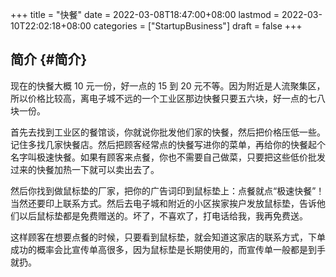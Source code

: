 +++
title = "快餐"
date = 2022-03-08T18:47:00+08:00
lastmod = 2022-03-10T22:02:18+08:00
categories = ["StartupBusiness"]
draft = false
+++

## 简介 {#简介}

现在的快餐大概 10 元一份，好一点的 15 到 20 元不等。因为附近是人流聚集区，所以价格比较高，离电子城不远的一个工业区那边快餐只要五六块，好一点的七八块一份。

首先去找到工业区的餐馆谈，你就说你批发他们家的快餐，然后把价格压低一些。记住多找几家快餐店。然后把顾客经常点的快餐写进你的菜单，再给你的快餐起个名字叫极速快餐。如果有顾客来点餐，你也不需要自己做菜，只要把这些低价批发过来的快餐加热一下就可以卖出去了。

然后你找到做鼠标垫的厂家，把你的广告词印到鼠标垫上：点餐就点“极速快餐”！当然还要印上联系方式。然后去电子城和附近的小区挨家挨户发放鼠标垫，告诉他们以后鼠标垫都是免费赠送的。坏了，不喜欢了，打电话给我，我再免费送。

这样顾客在想要点餐的时候，只要看到鼠标垫，就会知道这家店的联系方式，下单成功的概率会比宣传单高很多，因为鼠标垫是长期使用的，而宣传单一般都是到手就扔。